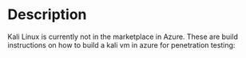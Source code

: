 # Description 

Kali Linux is currently not in the marketplace in Azure. These are build instructions on how to build a kali vm in azure for penetration testing:

